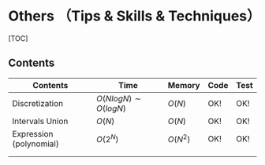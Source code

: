 # Others （Tips & Skills & Techniques）



[TOC]



## Contents

| Contents                | Time                    | Memory   | Code | Test |
| ----------------------- | ----------------------- | -------- | ---- | ---- |
| Discretization          | $O(NlogN) \sim O(logN)$ | $O(N)$   | OK!  | OK!  |
| Intervals Union         | $O(N)$                  | $O(N)$   | OK!  | OK!  |
| Expression (polynomial) | $O(2^N)$                | $O(N^2)$ | OK!  | OK!  |
|                         |                         |          |      |      |
|                         |                         |          |      |      |
